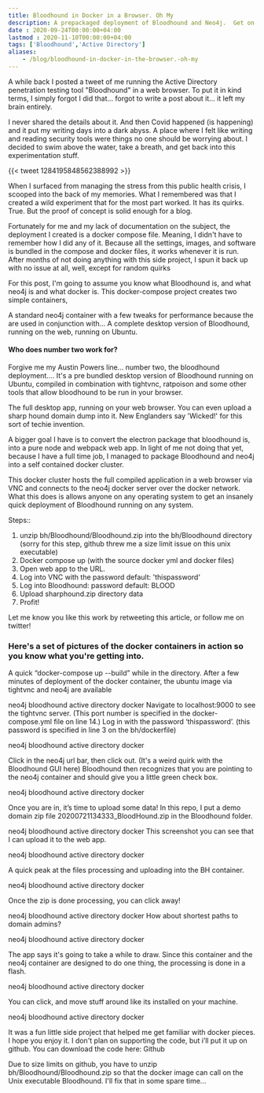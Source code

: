 ```yaml
---
title: Bloodhound in Docker in a Browser. Oh My
description: A prepackaged deployment of Bloodhound and Neo4j.  Get on your testing feet in no time with this deployment.
date : 2020-09-24T00:00:00+04:00
lastmod : 2020-11-10T00:00:00+04:00
tags: ['Bloodhound','Active Directory']
aliases:
    - /blog/bloodhound-in-docker-in-the-browser.-oh-my
---
```

A while back I posted a tweet of me running the Active Directory penetration testing tool "Bloodhound" in a web browser. To put it in kind terms, I simply forgot I did that… forgot to write a post about it... it left my brain entirely.

I never shared the details about it. And then Covid happened (is happening) and it put my writing days into a dark abyss. A place where I felt like writing and reading security tools were things no one should be worrying about. I decided to swim above the water, take a breath, and get back into this experimentation stuff.

 
{{< tweet 1284195848562388992 >}}
 


 

When I surfaced from managing the stress from this public health crisis, I scooped into the back of my memories. What I remembered was that I created a wild experiment that for the most part worked. It has its quirks. True. But the proof of concept is solid enough for a blog.

 

Fortunately for me and my lack of documentation on the subject, the deployment I created is a docker compose file. Meaning, I didn't have to remember how I did any of it. Because all the settings, images, and software is bundled in the compose and docker files, it works whenever it is run. After months of not doing anything with this side project, I spun it back up with no issue at all, well, except for random quirks

 

For this post, I'm going to assume you know what Bloodhound is, and what neo4j is and what docker is. This docker-compose project creates two simple containers,

A standard neo4j container with a few tweaks for performance because the are used in conjunction with…
A complete desktop version of Bloodhound, running on the web, running on Ubuntu.

#### Who does number two work for?
Forgive me my Austin Powers line… number two, the bloodhound deployment.... It's a pre bundled desktop version of Bloodhound running on Ubuntu, compiled in combination with tightvnc, ratpoison and some other tools that allow bloodhound to be run in your browser.

The full desktop app, running on your web browser. You can even upload a sharp hound domain dump into it. New Englanders say 'Wicked!' for this sort of techie invention.

 

A bigger goal I have is to convert the electron package that bloodhound is, into a pure node and webpack web app. In light of me not doing that yet, because I have a full time job, I managed to package Bloodhound and neo4j into a self contained docker cluster.

 

This docker cluster hosts the full compiled application in a web browser via VNC and connects to the neo4j docker server over the docker network. What this does is allows anyone on any operating system to get an insanely quick deployment of Bloodhound running on any system.

Steps::

1. unzip bh/Bloodhound/Bloodhound.zip into the bh/Bloodhound directory (sorry for this step, github threw me a size limit issue on this unix executable)
1. Docker compose up (with the source docker yml and docker files)
1. Open web app to the URL.
1. Log into VNC with the password default: 'thispassword'
1. Log into Bloodhound: password default: BLOOD
1. Upload sharphound.zip directory data
1. Profit! $$$$
 

Let me know you like this work by retweeting this article, or follow me on twitter!

### Here's a set of pictures of the docker containers in action so you know what you're getting into.
A quick “docker-compose up --build” while in the directory. After a few minutes of deployment of the docker container, the ubuntu image via tightvnc and neo4j are available

neo4j bloodhound active directory docker
Navigate to localhost:9000 to see the tightvnc server. (This port number is specified in the docker-compose.yml file on line 14.) Log in with the password ‘thispassword’. (this password is specified in line 3 on the bh/dockerfile)

 

neo4j bloodhound active directory docker
 

Click in the neo4j url bar, then click out. (It's a weird quirk with the Bloodhound GUI here) Bloodhound then recognizes that you are pointing to the neo4j container and should give you a little green check box.

 

 

neo4j bloodhound active directory docker
 

Once you are in, it’s time to upload some data! In this repo, I put a demo domain zip file 20200721134333_BloodHound.zip in the Bloodhound folder.

neo4j bloodhound active directory docker
This screenshot you can see that I can upload it to the web app.

 

neo4j bloodhound active directory docker
 

A quick peak at the files processing and uploading into the BH container.

neo4j bloodhound active directory docker
 

Once the zip is done processing, you can click away!

neo4j bloodhound active directory docker
How about shortest paths to domain admins?

neo4j bloodhound active directory docker
 

The app says it's going to take a while to draw. Since this container and the neo4j container are designed to do one thing, the processing is done in a flash.

neo4j bloodhound active directory docker
 

You can click, and move stuff around like its installed on your machine.

neo4j bloodhound active directory docker
 

 

It was a fun little side project that helped me get familiar with docker pieces. I hope you enjoy it. I don't plan on supporting the code, but i’ll put it up on github. You can download the code here: Github

Due to size limits on github, you have to unzip bh/Bloodhound/Bloodhound.zip so that the docker image can call on the Unix executable Bloodhound. I'll fix that in some spare time...
